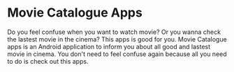 # Movie Catalogue Apps

Do you feel confuse when you want to watch movie? Or you wanna check the lastest movie in the cinema? This apps is good for you. Movie Catalogue apps is an Android application to inform you about all good and lastest movie in cinema. You don't need to feel confuse again because all you need to do is check out this apps.
